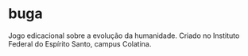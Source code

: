 # buga
Jogo edicacional sobre a evolução da humanidade. Criado no Instituto Federal do Espírito Santo, campus Colatina.
